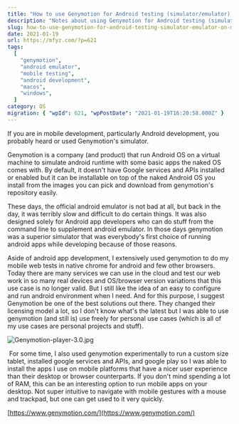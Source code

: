 ```yaml
---
title: "How to use Genymotion for Android testing (simulator/emulator) on macOS or Windows"
description: "Notes about using Genymotion for Android testing (simulator/emulator) on macOS or Windows. It covers its advantages over the official emulator in the past and various use cases, including mobile web testing and running Android apps on a desktop."
slug: how-to-use-genymotion-for-android-testing-simulator-emulator-on-macos-or-windows
date: 2021-01-19
url: https://mfyz.com/?p=621
tags:
  [
    "genymotion",
    "android emulator",
    "mobile testing",
    "android development",
    "macos",
    "windows",
  ]
category: OS
migration: { "wpId": 621, "wpPostDate": "2021-01-19T16:20:58.000Z" }
---
```


If you are in mobile development, particularly Android development, you probably heard or used Genymotion's simulator.

Genymotion is a company (and product) that run Android OS on a virtual machine to simulate android runtime with some basic apps the naked OS comes with. By default, it doesn't have Google services and APIs installed or enabled but it can be installable on top of the naked Android OS you install from the images you can pick and download from genymotion's repository easily.

These days, the official android emulator is not bad at all, but back in the day, it was terribly slow and difficult to do certain things. It was also designed solely for Android app developers who can do stuff from the command line to supplement android emulator. In those days genymotion was a superior simulator that was everybody's first choice of running android apps while developing because of those reasons.

Aside of android app development, I extensively used genymotion to do my mobile web tests in native chrome for android and few other browsers. Today there are many services we can use in the cloud and test our web work in so many real devices and OS/browser version variations that this use case is no longer valid. But I still like the idea of an easy to configure and run android environment when I need. And for this purpose, I suggest Genymotion be one of the best solutions out there. They changed their licensing model a lot, so I don't know what's the latest but I was able to use genymotion (and still is) use freely for personal use cases (which is all of my use cases are personal projects and stuff).

![Genymotion-player-3.0.jpg](/images/archive/en/2021/01/image-1.png)

 For some time, I also used genymotion experimentally to run a custom size tablet, installed google services and APIs, and google play so I was able to install the apps I use on mobile platforms that have a nicer user experience than their desktop or browser counterparts. If you don't mind spending a lot of RAM, this can be an interesting option to run mobile apps on your desktop. Not super intuitive to navigate with mobile gestures with a mouse and trackpad, but one can get used to it very quickly.

[https://www.genymotion.com/](https://www.genymotion.com/)
